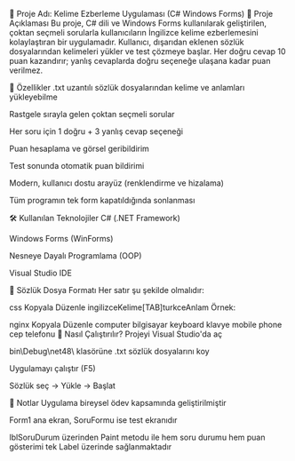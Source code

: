 📘 Proje Adı: Kelime Ezberleme Uygulaması (C# Windows Forms)
🧠 Proje Açıklaması
Bu proje, C# dili ve Windows Forms kullanılarak geliştirilen, çoktan seçmeli sorularla kullanıcıların İngilizce kelime ezberlemesini kolaylaştıran bir uygulamadır. Kullanıcı, dışarıdan eklenen sözlük dosyalarından kelimeleri yükler ve test çözmeye başlar. Her doğru cevap 10 puan kazandırır; yanlış cevaplarda doğru seçeneğe ulaşana kadar puan verilmez.

🎯 Özellikler
.txt uzantılı sözlük dosyalarından kelime ve anlamları yükleyebilme

Rastgele sırayla gelen çoktan seçmeli sorular

Her soru için 1 doğru + 3 yanlış cevap seçeneği

Puan hesaplama ve görsel geribildirim

Test sonunda otomatik puan bildirimi

Modern, kullanıcı dostu arayüz (renklendirme ve hizalama)

Tüm programın tek form kapatıldığında sonlanması

🛠️ Kullanılan Teknolojiler
C# (.NET Framework)

Windows Forms (WinForms)

Nesneye Dayalı Programlama (OOP)

Visual Studio IDE

📂 Sözlük Dosya Formatı
Her satır şu şekilde olmalıdır:

css
Kopyala
Düzenle
ingilizceKelime[TAB]turkceAnlam
Örnek:

nginx
Kopyala
Düzenle
computer	bilgisayar
keyboard	klavye
mobile phone	cep telefonu
🚀 Nasıl Çalıştırılır?
Projeyi Visual Studio'da aç

bin\Debug\net48\ klasörüne .txt sözlük dosyalarını koy

Uygulamayı çalıştır (F5)

Sözlük seç → Yükle → Başlat

📌 Notlar
Uygulama bireysel ödev kapsamında geliştirilmiştir

Form1 ana ekran, SoruFormu ise test ekranıdır

lblSoruDurum üzerinden Paint metodu ile hem soru durumu hem puan gösterimi tek Label üzerinde sağlanmaktadır
